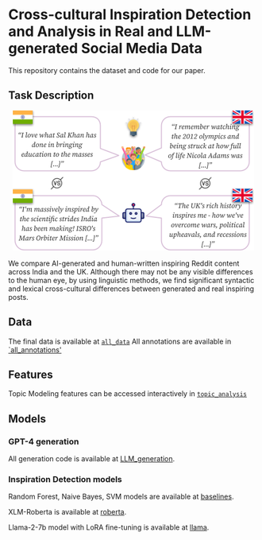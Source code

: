 Cross-cultural Inspiration Detection and Analysis in Real and LLM-generated Social Media Data
=================================================================================

This repository contains the dataset and code for our paper.

## Task Description

[//]: # (![img/main_idea.png]&#40;img/main_idea.png&#41;)

<p align="center" width="100%">
    <img src="img/main_idea.png">
</p>

We compare AI-generated and human-written inspiring Reddit content across India and the UK. 
Although there may not be any visible differences to the human eye, by using 
linguistic methods, we find significant syntactic and lexical cross-cultural differences 
between generated and real inspiring posts.

## Data

The final data is available at [`all_data`](data/all_data.csv)
All annotations are available in [`all_annotations'](data)

## Features

Topic Modeling features can be accessed interactively in [`topic_analysis`](topic_analysis)

## Models

### GPT-4 generation
All generation code is available at [LLM_generation](LLM_generation.py).

### Inspiration Detection models
Random Forest, Naive Bayes, SVM models are available at [baselines](baselines.ipynb).

XLM-Roberta is available at [roberta](xlm_roberta_multilabel.ipynb).

Llama-2-7b model with LoRA fine-tuning is available at [llama](llama.ipynb).